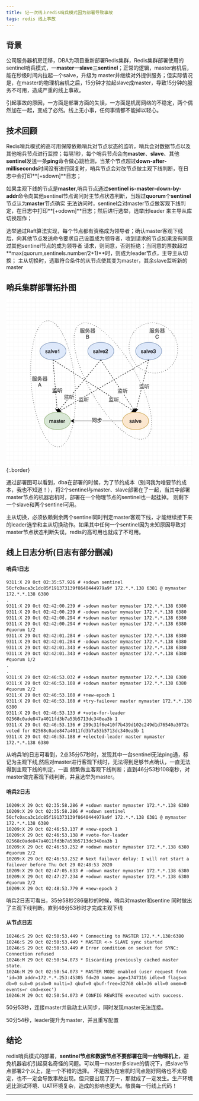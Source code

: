 ```yaml
---
title: 记一次线上redis哨兵模式因为部署导致事故
tags: redis 线上事故
---
```


## 背景
公司服务器机房迁移，DBA为项目重新部署Redis集群，Redis集群部署使用的sentinel哨兵模式，一**master**一**slave**三**sentinel**；正常的逻辑，master宕机后，能在秒级时间内拉起一个salve，升级为
master并继续对外提供服务；但实际情况是，在master的物理机宕机之后，15分钟才拉起slave成master，导致15分钟的服务不可用，造成严重的线上事故。

引起事故的原因，一方面是部署方面的失误，一方面是机房网络的不稳定，两个偶然加在一起，变成了必然。线上无小事，任何事情都不能掉以轻心。


## 技术回顾
Redis哨兵模式的高可用保障依赖哨兵对节点状态的监听，哨兵会对数据节点以及其他哨兵节点进行监控；每隔1秒，每个哨兵节点会向**master**、**slave**、其他**sentinel**发送一条**ping**命令做心跳检测，当某个节点超过**down-after-milliseconds**时间没有进行回复时，哨兵节点会对改节点做主观下线判断，在日志中会打印**[+sdown]**日志；

如果主观下线的节点是**master**,哨兵节点通过**sentinel is-master-down-by-addr**命令向其他sentinel节点询问对主节点状态判断，当超过**quorum**个**sentinel**节点认为**master**节点确实
无法访问时，sentinel会对master节点做客观下线判定，在日志中打印**[+odown]**日志；然后进行选举，选举出leader 来主导从库切换超作；


选举通过Raft算法实现，每个节点都有资格成为领导者；确认master客观下线后，向其他节点发送命令要求自己设置成为领导者，收到请求的节点如果没有同意过其他sentinel节点的成为领导者
请求，则同意，否则拒绝；当同意的票数超过**max(quorum,sentinels.number/2+1)**时，则成为leader节点，主导主从切换；
主从切换时，选取符合条件的从节点使其变为master，其余slave监听新的master



## 哨兵集群部署拓扑图
![Image](../assets/images/project/redis-sentinel-image.jpg){:.border}


通过部署图可以看到，dba在部署的时候，为了节约成本（别问我为啥要节约成本，我也不知道！），将2个sentinel与master、slave部署在了一起，当其中部署master节点的机器宕机时，部署在一个物理节点的sentinel也一起挂掉。
则剩下一个slave和两个sentinel可用。

主从切换，必须依赖剩余两个sentinel同时判定master客观下线，才能继续接下来的leader选举和主从切换动作。如果其中任何一个sentinel因为未知原因导致对master节点状态判断失误，redis的高可用也就成了不可用。


## 线上日志分析(日志有部分删减)

#### 哨兵1日志
~~~
9311:X 29 Oct 02:35:57.926 # +sdown sentinel 50cfc0aca3c1dc85f191373139f8640444979a9f 172.*.*.138 6381 @ mymaster 172.*.*.138 6380
.
9311:X 29 Oct 02:42:00.239 # -sdown master mymaster 172.*.*.138 6380
9311:X 29 Oct 02:42:00.239 # -odown master mymaster 172.*.*.138 6380
9311:X 29 Oct 02:42:00.294 # +sdown master mymaster 172.*.*.138 6380
9311:X 29 Oct 02:42:00.294 # +odown master mymaster 172.*.*.138 6380 #quorum 1/2
9311:X 29 Oct 02:42:01.284 # -sdown master mymaster 172.*.*.138 6380
9311:X 29 Oct 02:42:01.284 # -odown master mymaster 172.*.*.138 6380
9311:X 29 Oct 02:42:01.343 # +sdown master mymaster 172.*.*.138 6380
9311:X 29 Oct 02:42:01.343 # +odown master mymaster 172.*.*.138 6380 #quorum 1/2
.
.
9311:X 29 Oct 02:46:53.032 # +sdown master mymaster 172.*.*.138 6380
9311:X 29 Oct 02:46:53.108 # +odown master mymaster 172.*.*.138 6380 #quorum 2/2
9311:X 29 Oct 02:46:53.108 # +new-epoch 1
9311:X 29 Oct 02:46:53.108 # +try-failover master mymaster 172.*.*.138 6380
9311:X 29 Oct 02:46:53.133 # +vote-for-leader 02568c0ade847a4011fd3b7a53b5713dc340ea3b 1
9311:X 29 Oct 02:46:53.136 # 299c31f6e410f7b439d102c249d1d76540a3072c voted for 02568c0ade847a4011fd3b7a53b5713dc340ea3b 1
9311:X 29 Oct 02:46:53.188 # +elected-leader master mymaster 172.*.*.138 6380
~~~

从哨兵1的日志可看到，2点35分57秒时，发现其中一台sentinel无法ping通，标记为主观下线,然后对master进行客观下线时，无法得到足够节点确认，一直无法得到主观下线的判定，一直
频繁做主客观下线判断；直到46分53秒108毫秒，对master做完客观下线判断，并且选举为master。

#### 哨兵2日志
~~~
10209:X 29 Oct 02:35:58.286 # +sdown master mymaster 172.*.*.138 6380
10209:X 29 Oct 02:35:58.286 # +sdown sentinel 50cfc0aca3c1dc85f191373139f8640444979a9f 172.*.*.138 6381 @ mymaster 172.*.*.138 6380
10209:X 29 Oct 02:46:53.137 # +new-epoch 1
10209:X 29 Oct 02:46:53.138 # +vote-for-leader 02568c0ade847a4011fd3b7a53b5713dc340ea3b 1
10209:X 29 Oct 02:46:53.252 # +odown master mymaster 172.*.*.138 6380 #quorum 2/2
10209:X 29 Oct 02:46:53.252 # Next failover delay: I will not start a failover before Thu Oct 29 02:48:53 2020
10209:X 29 Oct 02:47:05.633 # -odown master mymaster 172.*.*.138 6380
10209:X 29 Oct 02:47:27.234 # +odown master mymaster 172.*.*.138 6380 #quorum 2/2
10209:X 29 Oct 02:48:53.779 # +new-epoch 2
~~~

哨兵2日志可看出，35分58秒286毫秒的时候，哨兵对master和sentine 同时做出了主观下线判断。直到46分53秒时才完成主观下线

#### 从节点日志
~~~
10246:S 29 Oct 02:50:53.449 * Connecting to MASTER 172.*.*.138:6380
10246:S 29 Oct 02:50:53.449 * MASTER <-> SLAVE sync started
10246:S 29 Oct 02:50:53.449 # Error condition on socket for SYNC: Connection refused
10246:M 29 Oct 02:50:54.073 * Discarding previously cached master state.
10246:M 29 Oct 02:50:54.073 * MASTER MODE enabled (user request from 'id=30 addr=172.*.*.253:45305 fd=20 name= age=1747316 idle=0 flags=x db=0 sub=0 psub=0 multi=3 qbuf=0 qbuf-free=32768 obl=36 oll=0 omem=0 events=r cmd=exec')
10246:M 29 Oct 02:50:54.073 # CONFIG REWRITE executed with success.
~~~

50分53秒，连接master并启动主从同步，同时发现master无法连接。

50分54秒，leader提升为master，并且重写配置

## 结论
redis哨兵模式的部署，**sentinel节点和数据节点不要部署在同一台物理机上**，避免机器宕机引起莫名奇怪的问题。可以用一master多slave的情况下，把slave节点部署2个以上，是一个不错的选择。
不是因为在宕机时间点刚好网络也不太稳定，也不一定会导致事故出现。但只要出现了万一，那就成了一定发生。生产环境远比测试环境、UAT环境复杂，造成的影响也更大。敬畏每一行线上代码！

<!--more-->
---
